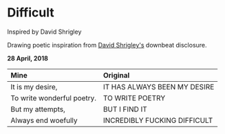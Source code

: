 # Difficult

Inspired by David Shrigley

Drawing poetic inspiration from [David Shrigley's](http://davidshrigley.com/) downbeat disclosure.

**28 April, 2018**

**Mine**|**Original**
:-------|:-----------
It is my desire, | IT HAS ALWAYS BEEN MY DESIRE
To write wonderful poetry. | TO WRITE POETRY
But my attempts, |  BUT I FIND IT
Always end woefully | INCREDIBLY FUCKING DIFFICULT

&nbsp;